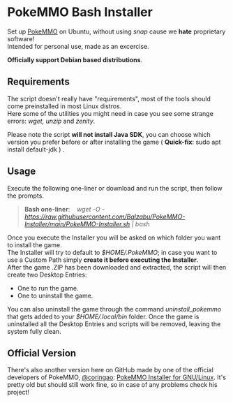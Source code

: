 # PokeMMO Bash Installer

Set up [PokeMMO](https://pokemmo.com) on Ubuntu, without using _snap_ cause we **hate** proprietary software!
</br>
Intended for personal use, made as an excercise.

**Officially support Debian based distributions**.

## Requirements
The script doesn't really have "requirements", most of the tools should come preinstalled in most Linux distros.
</br>
Here some of the utilities you might need in case you see some strange errors: _wget, unzip_ and _zenity_.

Please note the script **will not install Java SDK**, you can choose which version you prefer before or after installing the game ( **Quick-fix**: sudo apt install default-jdk ) .

## Usage
Execute the following one-liner or download and run the script, then follow the prompts.

> **Bash one-liner**: &nbsp;&nbsp;  _wget -O - https://raw.githubusercontent.com/Balzabu/PokeMMO-Installer/main/PokeMMO-Installer.sh | bash_

Once you execute the Installer you will be asked on which folder you want to install the game.
</br>The Installer will try to default to _$HOME/.PokeMMO_; in case you want to use a Custom Path simply **create it before executing the Installer**.
</br>
After the game .ZIP has been downloaded and extracted, the script will then create two Desktop Entries:

<ul>
    <li> One to run the game.</li>
    <li> One to uninstall the game.</li>
</ul>

You can also uninstall the game through the command _uninstall_pokemmo_ that gets added to your _$HOME/.local/bin_ folder.
Once the game is uninstalled all the Desktop Entries and scripts will be removed, leaving the system fully clean.

## Official Version
There's also another version here on GitHub made by one of the official developers of PokeMMO, [@coringao](https://github.com/coringao/): [PokeMMO Installer for GNU/Linux](https://github.com/coringao/pokemmo-installer).
It's pretty old but should still work fine, so in case of any problems check his project!
